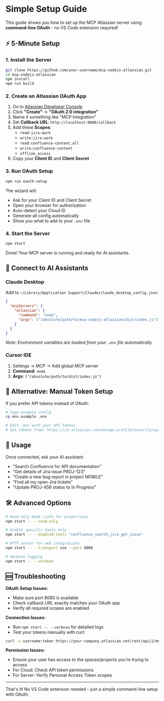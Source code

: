 # Simple Setup Guide

This guide shows you how to set up the MCP Atlassian server using **command-line OAuth** - no VS Code extension required!

## ⚡ 5-Minute Setup

### 1. Install the Server

```bash
git clone https://github.com/your-username/mcp-nodejs-atlassian.git
cd mcp-nodejs-atlassian
npm install
npm run build
```

### 2. Create an Atlassian OAuth App

1. Go to [Atlassian Developer Console](https://developer.atlassian.com/console/myapps/)
2. Click **"Create"** → **"OAuth 2.0 integration"**
3. Name it something like "MCP Integration"
4. Set **Callback URL**: `http://localhost:8080/callback`
5. Add these **Scopes**:
   - `read:jira-work`
   - `write:jira-work`
   - `read:confluence-content.all`
   - `write:confluence-content`
   - `offline_access`
6. Copy your **Client ID** and **Client Secret**

### 3. Run OAuth Setup

```bash
npm run oauth-setup
```

The wizard will:
- Ask for your Client ID and Client Secret
- Open your browser for authorization
- Auto-detect your Cloud ID
- Generate all config automatically
- Show you what to add to your `.env` file

### 4. Start the Server

```bash
npm start
```

Done! Your MCP server is running and ready for AI assistants.

## 🤖 Connect to AI Assistants

### Claude Desktop

Add to `~/Library/Application Support/Claude/claude_desktop_config.json`:

```json
{
  "mcpServers": {
    "atlassian": {
      "command": "node",
      "args": ["/absolute/path/to/mcp-nodejs-atlassian/dist/index.js"]
    }
  }
}
```

*Note: Environment variables are loaded from your `.env` file automatically*

### Cursor IDE

1. Settings → MCP → Add global MCP server
2. **Command**: `node`
3. **Args**: `["/absolute/path/to/dist/index.js"]`

## 🔧 Alternative: Manual Token Setup

If you prefer API tokens instead of OAuth:

```bash
# Copy example config
cp env.example .env

# Edit .env with your API tokens
# Get tokens from: https://id.atlassian.com/manage-profile/security/api-tokens
```

## 🚀 Usage

Once connected, ask your AI assistant:

- "Search Confluence for API documentation"
- "Get details of Jira issue PROJ-123"
- "Create a new bug report in project MOBILE"
- "Find all my open Jira tickets"
- "Update PROJ-456 status to In Progress"

## 🛠️ Advanced Options

```bash
# Read-only mode (safe for production)
npm start -- --read-only

# Enable specific tools only
npm start -- --enabled-tools "confluence_search,jira_get_issue"

# HTTP server for web integrations
npm start -- --transport sse --port 8000

# Verbose logging
npm start -- --verbose
```

## 🆘 Troubleshooting

**OAuth Setup Issues:**
- Make sure port 8080 is available
- Check callback URL exactly matches your OAuth app
- Verify all required scopes are enabled

**Connection Issues:**
- Run `npm start -- --verbose` for detailed logs
- Test your tokens manually with curl:
```bash
curl -u username:token https://your-company.atlassian.net/rest/api/2/myself
```

**Permission Issues:**
- Ensure your user has access to the spaces/projects you're trying to access
- For Cloud: Check API token permissions
- For Server: Verify Personal Access Token scopes

---

That's it! No VS Code extension needed - just a simple command-line setup with OAuth. 